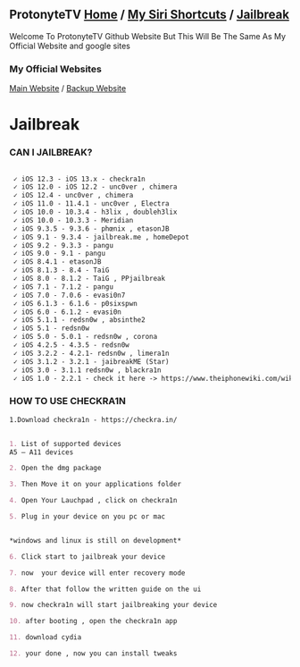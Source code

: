 ## ProtonyteTV [Home](https://protonytetv.github.io/sub2protonytetv/) / [My Siri Shortcuts](https://protonytetv.github.io/sub2protonytetv/sirishortcuts) / [Jailbreak](https://protonytetv.github.io/sub2protonytetv/jailbreak)

Welcome To ProtonyteTV Github Website But This Will Be The Same As My Official Website and google sites

### My Official Websites
[Main Website](http://protonytetv.weebly.com/) / [Backup Website](https://sites.google.com/view/protonytetv)

# Jailbreak

### CAN I JAILBREAK?

```markdown

 ✓ iOS 12.3 - iOS 13.x - checkra1n
 ✓ iOS 12.0 - iOS 12.2 - unc0ver , chimera
 ✓ iOS 12.4 - unc0ver , chimera
 ✓ iOS 11.0 - 11.4.1 - unc0ver , Electra
 ✓ iOS 10.0 - 10.3.4 - h3lix , doubleh3lix
 ✓ iOS 10.0 - 10.3.3 - Meridian
 ✓ iOS 9.3.5 - 9.3.6 - phœnix , etasonJB
 ✓ iOS 9.1 - 9.3.4 - jailbreak.me , homeDepot
 ✓ iOS 9.2 - 9.3.3 - pangu
 ✓ iOS 9.0 - 9.1 - pangu
 ✓ iOS 8.4.1 - etasonJB
 ✓ iOS 8.1.3 - 8.4 - TaiG
 ✓ iOS 8.0 - 8.1.2 - TaiG , PPjailbreak 
 ✓ iOS 7.1 - 7.1.2 - pangu
 ✓ iOS 7.0 - 7.0.6 - evasi0n7
 ✓ iOS 6.1.3 - 6.1.6 - p0sixspwn
 ✓ iOS 6.0 - 6.1.2 - evasi0n
 ✓ iOS 5.1.1 - redsn0w , absinthe2
 ✓ iOS 5.1 - redsn0w
 ✓ iOS 5.0 - 5.0.1 - redsn0w , corona
 ✓ iOS 4.2.5 - 4.3.5 - redsn0w
 ✓ iOS 3.2.2 - 4.2.1- redsn0w , limera1n
 ✓ iOS 3.1.2 - 3.2.1 - jaibreakME (Star)
 ✓ iOS 3.0 - 3.1.1 redsn0w , blackra1n
 ✓ iOS 1.0 - 2.2.1 - check it here -> https://www.theiphonewiki.com/wiki/Jailbreak
 ```
 
 ### HOW TO USE CHECKRA1N
 
 ```markdown
 1.Download checkra1n - https://checkra.in/


1. List of supported devices
A5 – A11 devices

2. Open the dmg package

3. Then Move it on your applications folder

4. Open Your Lauchpad , click on checkra1n

5. Plug in your device on you pc or mac 


*windows and linux is still on development*

6. Click start to jailbreak your device

7. now  your device will enter recovery mode

8. After that follow the written guide on the ui

9. now checkra1n will start jailbreaking your device

10. after booting , open the checkra1n app

11. download cydia

12. your done , now you can install tweaks

```

